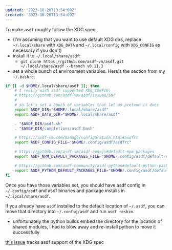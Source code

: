 ```yaml
---
updated: '2023-10-20T13:54:09Z'
created: '2023-10-20T13:54:09Z'
---
```

To make `asdf` roughly follow the XDG spec:

- (I'm assuming that you want to use default XDG dirs, replace `~/.local/share` with `XDG_DATA` and `~/.local/config` with `XDG_CONFIG` as necessary if you don't)
- install it to `~/.local/share/asdf`:
	- `git clone https://github.com/asdf-vm/asdf.git ~/.local/share/asdf --branch v0.11.3`
- set a whole bunch of environment variables. Here's the section from my `~/.bashrc`:

```bash
if [[ -d $HOME/.local/share/asdf ]]; then
    # I really wish asdf supported XDG_CONFIG:
    # https://github.com/asdf-vm/asdf/issues/687
    #
    # so let's set a bunch of variables that let us pretend it does
    export ASDF_DIR="$HOME/.local/share/asdf"
    export ASDF_DATA_DIR="$HOME/.local/share/asdf"

    . "$ASDF_DIR/asdf.sh"
    . "$ASDF_DIR/completions/asdf.bash"

    # https://asdf-vm.com/manage/configuration.html#asdfrc
    export ASDF_CONFIG_FILE="$HOME/.config/asdf/asdfrc"

    # https://github.com/asdf-vm/asdf-nodejs#default-npm-packages
    export ASDF_NPM_DEFAULT_PACKAGES_FILE="$HOME/.config/asdf/default-npm-packages"

    # https://github.com/asdf-community/asdf-python#default-python-packages
    export ASDF_PYTHON_DEFAULT_PACKAGES_FILE="$HOME/.config/asdf/default-python-packages"
fi
```

Once you have those variables set, you should have asdf config in `~/.config/asdf` and asdf binaries and package installs in `~/.local/share/asdf`.

If you already have `asdf` installed to the default location of `~/.asdf`, you can move that directory into `~/.config/asdf` and run `asdf reshim`.
- unfortunately the python builds embed the directory for the location of shared modules, I had to blow away and re-install python to move it successfully

[this issue](https://github.com/asdf-vm/asdf/issues/687) tracks asdf support of the XDG spec